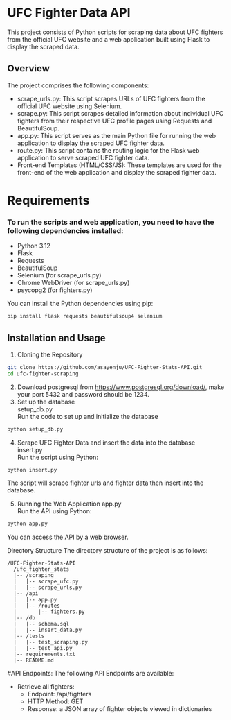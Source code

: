 # UFC Fighter Data API
This project consists of Python scripts for scraping data about UFC fighters from the official UFC website and a web application built using Flask to display the scraped data.

## Overview
The project comprises the following components:

* scrape_urls.py: This script scrapes URLs of UFC fighters from the official UFC website using Selenium.
* scrape.py: This script scrapes detailed information about individual UFC fighters from their respective UFC profile pages using Requests and BeautifulSoup.
* app.py: This script serves as the main Python file for running the web application to display the scraped UFC fighter data.
* route.py: This script contains the routing logic for the Flask web application to serve scraped UFC fighter data.
* Front-end Templates (HTML/CSS/JS): These templates are used for the front-end of the web application and display the scraped fighter data.

# Requirements

### To run the scripts and web application, you need to have the following dependencies installed:

* Python 3.12
* Flask
* Requests
* BeautifulSoup
* Selenium (for scrape_urls.py)
* Chrome WebDriver (for scrape_urls.py)
* psycopg2 (for fighters.py)
  
You can install the Python dependencies using pip:
```bash
pip install flask requests beautifulsoup4 selenium
```

## Installation and Usage
1. Cloning the Repository
```bash
git clone https://github.com/asayenju/UFC-Fighter-Stats-API.git
cd ufc-fighter-scraping
```
2. Download postgresql from https://www.postgresql.org/download/, make your port 5432 and password should be 1234.
3. Set up the database <br>
setup_db.py <br>
Run the code to set up and initialize the database

```bash
python setup_db.py
```

4. Scrape UFC Fighter Data and insert the data into the database <br>
insert.py <br>
Run the script using Python:
```bash
python insert.py
```
The script will scrape fighter urls and fighter data then insert into the database.

5. Running the Web Application
app.py<br>
Run the API using Python:
```bash
python app.py
```
You can access the API by a web browser.

Directory Structure
The directory structure of the project is as follows:

```arduino
/UFC-Fighter-Stats-API
  /ufc_fighter_stats
  |-- /scraping
  |   |-- scrape_ufc.py
  |   |-- scrape_urls.py
  |-- /api
  |   |-- app.py
  |   |-- /routes
  |       |-- fighters.py
  |-- /db
  |   |-- schema.sql
  |   |-- insert_data.py
  |-- /tests
  |   |-- test_scraping.py
  |   |-- test_api.py
  |-- requirements.txt
  |-- README.md

```


#API Endpoints:
The following API Endpoints are available:

* Retrieve all fighters:
  - Endpoint: /api/fighters
  - HTTP Method: GET
  - Response: a JSON array of fighter objects viewed in dictionaries


